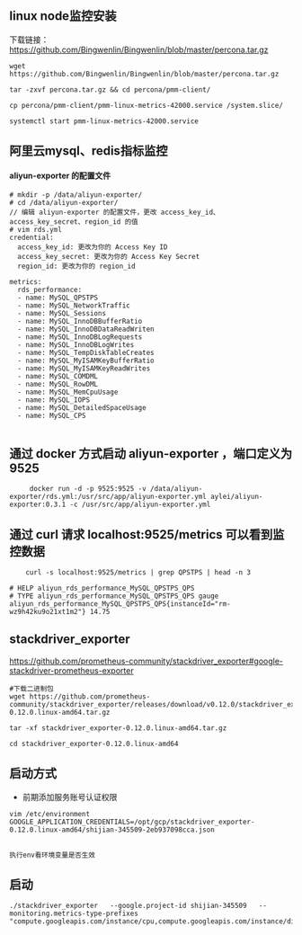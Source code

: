 ## linux node监控安装
下载链接：https://github.com/Bingwenlin/Bingwenlin/blob/master/percona.tar.gz

```
wget https://github.com/Bingwenlin/Bingwenlin/blob/master/percona.tar.gz

tar -zxvf percona.tar.gz && cd percona/pmm-client/

cp percona/pmm-client/pmm-linux-metrics-42000.service /system.slice/

systemctl start pmm-linux-metrics-42000.service
```
## 阿里云mysql、redis指标监控
####  aliyun-exporter 的配置文件
```
# mkdir -p /data/aliyun-exporter/
# cd /data/aliyun-exporter/
// 编辑 aliyun-exporter 的配置文件，更改 access_key_id、access_key_secret、region_id 的值
# vim rds.yml
credential:
  access_key_id: 更改为你的 Access Key ID
  access_key_secret: 更改为你的 Access Key Secret
  region_id: 更改为你的 region_id

metrics:
  rds_performance:
  - name: MySQL_QPSTPS
  - name: MySQL_NetworkTraffic
  - name: MySQL_Sessions
  - name: MySQL_InnoDBBufferRatio
  - name: MySQL_InnoDBDataReadWriten
  - name: MySQL_InnoDBLogRequests
  - name: MySQL_InnoDBLogWrites
  - name: MySQL_TempDiskTableCreates
  - name: MySQL_MyISAMKeyBufferRatio
  - name: MySQL_MyISAMKeyReadWrites
  - name: MySQL_COMDML
  - name: MySQL_RowDML
  - name: MySQL_MemCpuUsage
  - name: MySQL_IOPS
  - name: MySQL_DetailedSpaceUsage
  - name: MySQL_CPS
  
```

## 通过 docker 方式启动 aliyun-exporter ，端口定义为 9525
```
	 docker run -d -p 9525:9525 -v /data/aliyun-exporter/rds.yml:/usr/src/app/aliyun-exporter.yml aylei/aliyun-exporter:0.3.1 -c /usr/src/app/aliyun-exporter.yml
```

## 通过 curl 请求 localhost:9525/metrics 可以看到监控数据
```
	curl -s localhost:9525/metrics | grep QPSTPS | head -n 3

# HELP aliyun_rds_performance_MySQL_QPSTPS_QPS 
# TYPE aliyun_rds_performance_MySQL_QPSTPS_QPS gauge
aliyun_rds_performance_MySQL_QPSTPS_QPS{instanceId="rm-wz9h42ku9o21xt1m2"} 14.75
```

## stackdriver_exporter
https://github.com/prometheus-community/stackdriver_exporter#google-stackdriver-prometheus-exporter
```
#下载二进制包 
wget https://github.com/prometheus-community/stackdriver_exporter/releases/download/v0.12.0/stackdriver_exporter-0.12.0.linux-amd64.tar.gz 

tar -xf stackdriver_exporter-0.12.0.linux-amd64.tar.gz 

cd stackdriver_exporter-0.12.0.linux-amd64
```
## 启动方式
 - 前期添加服务账号认证权限
```
vim /etc/environment 
GOOGLE_APPLICATION_CREDENTIALS=/opt/gcp/stackdriver_exporter-0.12.0.linux-amd64/shijian-345509-2eb937098cca.json


执行env看环境变量是否生效
```

## 启动
```
./stackdriver_exporter   --google.project-id shijian-345509   --monitoring.metrics-type-prefixes "compute.googleapis.com/instance/cpu,compute.googleapis.com/instance/disk"
```
